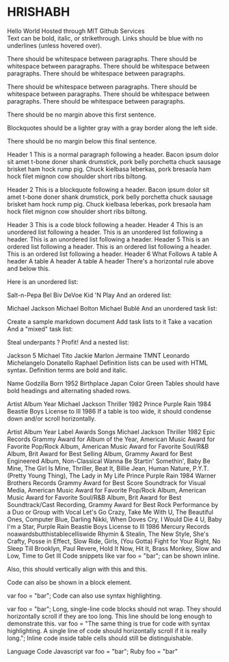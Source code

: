 # HRISHABH
Hello World 
Hosted through MIT Github Services  
Text can be bold, italic, or strikethrough. Links should be blue with no underlines (unless hovered over).

There should be whitespace between paragraphs. There should be whitespace between paragraphs. There should be whitespace between paragraphs. There should be whitespace between paragraphs.

There should be whitespace between paragraphs. There should be whitespace between paragraphs. There should be whitespace between paragraphs. There should be whitespace between paragraphs.

There should be no margin above this first sentence.

Blockquotes should be a lighter gray with a gray border along the left side.

There should be no margin below this final sentence.

Header 1
This is a normal paragraph following a header. Bacon ipsum dolor sit amet t-bone doner shank drumstick, pork belly porchetta chuck sausage brisket ham hock rump pig. Chuck kielbasa leberkas, pork bresaola ham hock filet mignon cow shoulder short ribs biltong.

Header 2
This is a blockquote following a header. Bacon ipsum dolor sit amet t-bone doner shank drumstick, pork belly porchetta chuck sausage brisket ham hock rump pig. Chuck kielbasa leberkas, pork bresaola ham hock filet mignon cow shoulder short ribs biltong.

Header 3
This is a code block following a header.
Header 4
This is an unordered list following a header.
This is an unordered list following a header.
This is an unordered list following a header.
Header 5
This is an ordered list following a header.
This is an ordered list following a header.
This is an ordered list following a header.
Header 6
What	Follows
A table	A header
A table	A header
A table	A header
There's a horizontal rule above and below this.

Here is an unordered list:

Salt-n-Pepa
Bel Biv DeVoe
Kid 'N Play
And an ordered list:

Michael Jackson
Michael Bolton
Michael Bublé
And an unordered task list:

 Create a sample markdown document
 Add task lists to it
 Take a vacation
And a "mixed" task list:

 Steal underpants
?
 Profit!
And a nested list:

Jackson 5
Michael
Tito
Jackie
Marlon
Jermaine
TMNT
Leonardo
Michelangelo
Donatello
Raphael
Definition lists can be used with HTML syntax. Definition terms are bold and italic.

Name
Godzilla
Born
1952
Birthplace
Japan
Color
Green
Tables should have bold headings and alternating shaded rows.

Artist	Album	Year
Michael Jackson	Thriller	1982
Prince	Purple Rain	1984
Beastie Boys	License to Ill	1986
If a table is too wide, it should condense down and/or scroll horizontally.

Artist	Album	Year	Label	Awards	Songs
Michael Jackson	Thriller	1982	Epic Records	Grammy Award for Album of the Year, American Music Award for Favorite Pop/Rock Album, American Music Award for Favorite Soul/R&B Album, Brit Award for Best Selling Album, Grammy Award for Best Engineered Album, Non-Classical	Wanna Be Startin' Somethin', Baby Be Mine, The Girl Is Mine, Thriller, Beat It, Billie Jean, Human Nature, P.Y.T. (Pretty Young Thing), The Lady in My Life
Prince	Purple Rain	1984	Warner Brothers Records	Grammy Award for Best Score Soundtrack for Visual Media, American Music Award for Favorite Pop/Rock Album, American Music Award for Favorite Soul/R&B Album, Brit Award for Best Soundtrack/Cast Recording, Grammy Award for Best Rock Performance by a Duo or Group with Vocal	Let's Go Crazy, Take Me With U, The Beautiful Ones, Computer Blue, Darling Nikki, When Doves Cry, I Would Die 4 U, Baby I'm a Star, Purple Rain
Beastie Boys	License to Ill	1986	Mercury Records	noawardsbutthistablecelliswide	Rhymin & Stealin, The New Style, She's Crafty, Posse in Effect, Slow Ride, Girls, (You Gotta) Fight for Your Right, No Sleep Till Brooklyn, Paul Revere, Hold It Now, Hit It, Brass Monkey, Slow and Low, Time to Get Ill
Code snippets like var foo = "bar"; can be shown inline.

Also, this should vertically align with this and this.

Code can also be shown in a block element.

var foo = "bar";
Code can also use syntax highlighting.

var foo = "bar";
Long, single-line code blocks should not wrap. They should horizontally scroll if they are too long. This line should be long enough to demonstrate this.
var foo = "The same thing is true for code with syntax highlighting. A single line of code should horizontally scroll if it is really long.";
Inline code inside table cells should still be distinguishable.

Language	Code
Javascript	var foo = "bar";
Ruby	foo = "bar"
